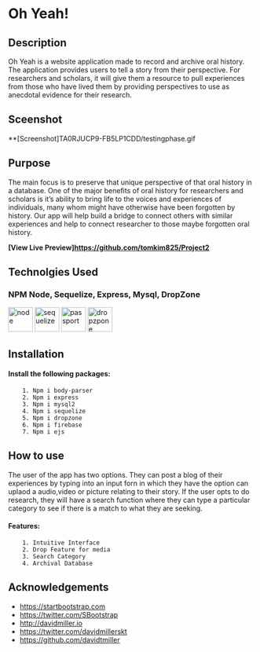# Oh Yeah!

## Description
Oh Yeah is a website application made to record and archive oral history. The application provides users to tell a story from their perspective. For researchers and scholars, it will give them a resource to pull experiences from those who have lived them by providing perspectives to use as anecdotal evidence for their research.

## Sceenshot
**[Screenshot]TA0RJUCP9-FB5LP1CDD/testingphase.gif

## Purpose
 The main focus is to preserve that unique perspective of that oral history in a database. One of the major benefits of oral history for researchers and scholars is it’s ability to bring life to the voices and experiences of individuals, many whom might have otherwise have been forgotten by history. Our app will help build a bridge to connect others with similar experiences and help to connect researcher to those maybe forgotten oral history.

**[View Live Preview]https://github.com/tomkim825/Project2**

## Technolgies Used

### NPM Node, Sequelize, Express, Mysql, DropZone
<img height="50px" alt="node" src="http://i.imgur.com/PYufxoi.png" />
<img height="50px" alt="sequelize" src="http://i.imgur.com/Tb20nQM.png" />
<img height="50px" alt="passport" src="http://i.imgur.com/AFsm9Z1.png" /> 
<img height ="50px" alt= "dropzpone" src= "http://www.dropzonejs.com/images/new-logo.svg" />

## Installation

#### Install the following packages:
        
        1. Npm i body-parser
        2. Npm i express
        3. Npm i mysql2
        4. Npm i sequelize
        5. Npm i dropzone
        6. Npm i firebase
        7. Npm i ejs

## How to use
The user of the app has two options. They can post a blog of their experiences by typing into an input forn in which they have the option can uplaod a audio,video or picture relating to their story. If the user opts to do research, they will have a search function where they can type a particular category to see if there is a match to what they are seeking.

#### Features:
        
        1. Intuitive Interface
        2. Drop Feature for media
        3. Search Category
        4. Archival Database

       

## Acknowledgements

* https://startbootstrap.com
* https://twitter.com/SBootstrap
* http://davidmiller.io
* https://twitter.com/davidmillerskt
* https://github.com/davidtmiller













<!-- The goal of the website is to build and collect people’s oral history and deliver those re-collection of personal perspectives of historical events and how it impacted their lives. This site will provide a historical database that will allow researchers who visit the site to utilize as empirical evidence of real life stories of spoken memories that build context to a researcher’s understanding of that historical event. -->